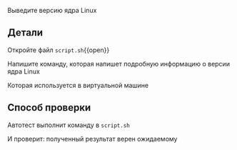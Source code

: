 Выведите версию ядра Linux

## Детали

Откройте файл `script.sh`{{open}}

Напишите команду, которая напишет подробную информацию о версии ядра Linux

Которая используется в виртуальной машине

## Способ проверки

Автотест выполнит команду в `script.sh`

И проверит: полученный результат верен ожидаемому